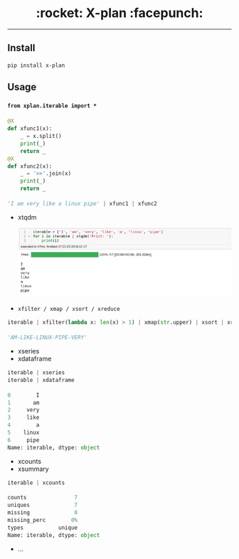 <h1 align = "center">:rocket: X-plan :facepunch:</h1>

---

## Install
```
pip install x-plan
```
## Usage
#### `from xplan.iterable import *`
```python
@X
def xfunc1(x):
    _ = x.split()
    print(_)
    return _
@X
def xfunc2(x):
    _ = '>>'.join(x)
    print(_)
    return _

'I am very like a linux pipe' | xfunc1 | xfunc2
```
- xtqdm

    ![tqdm](pic/tqdm.png)

- `xfilter / xmap / xsort / xreduce`
```python
iterable | xfilter(lambda x: len(x) > 1) | xmap(str.upper) | xsort | xreduce(lambda x, y: x + '-' + y)

'AM-LIKE-LINUX-PIPE-VERY'
```

- xseries
- xdataframe
```python
iterable | xseries
iterable | xdataframe

0        I
1       am
2     very
3     like
4        a
5    linux
6     pipe
Name: iterable, dtype: object
```

- xcounts
- xsummary
```python
iterable | xcounts

counts               7
uniques              7
missing              0
missing_perc        0%
types           unique
Name: iterable, dtype: object
```
- ...

